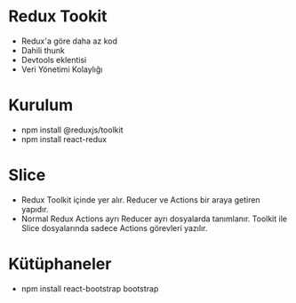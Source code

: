# Redux Tookit

- Redux'a göre daha az kod
- Dahili thunk
- Devtools eklentisi
- Veri Yönetimi Kolaylığı

# Kurulum

- npm install @reduxjs/toolkit
- npm install react-redux

# Slice

- Redux Toolkit içinde yer alır. Reducer ve Actions bir araya getiren yapıdır.
- Normal Redux Actions ayrı Reducer ayrı dosyalarda tanımlanır. Toolkit ile Slice dosyalarında sadece Actions görevleri yazılır.

# Kütüphaneler

- npm install react-bootstrap bootstrap
